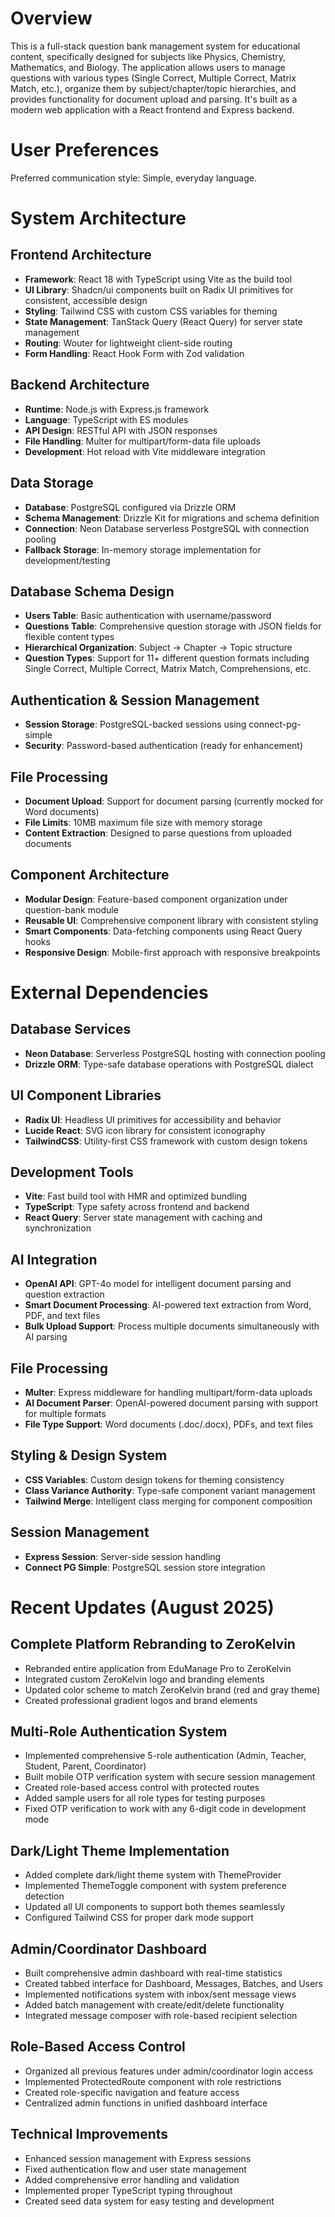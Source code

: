 # Overview

This is a full-stack question bank management system for educational content, specifically designed for subjects like Physics, Chemistry, Mathematics, and Biology. The application allows users to manage questions with various types (Single Correct, Multiple Correct, Matrix Match, etc.), organize them by subject/chapter/topic hierarchies, and provides functionality for document upload and parsing. It's built as a modern web application with a React frontend and Express backend.

# User Preferences

Preferred communication style: Simple, everyday language.

# System Architecture

## Frontend Architecture
- **Framework**: React 18 with TypeScript using Vite as the build tool
- **UI Library**: Shadcn/ui components built on Radix UI primitives for consistent, accessible design
- **Styling**: Tailwind CSS with custom CSS variables for theming
- **State Management**: TanStack Query (React Query) for server state management
- **Routing**: Wouter for lightweight client-side routing
- **Form Handling**: React Hook Form with Zod validation

## Backend Architecture
- **Runtime**: Node.js with Express.js framework
- **Language**: TypeScript with ES modules
- **API Design**: RESTful API with JSON responses
- **File Handling**: Multer for multipart/form-data file uploads
- **Development**: Hot reload with Vite middleware integration

## Data Storage
- **Database**: PostgreSQL configured via Drizzle ORM
- **Schema Management**: Drizzle Kit for migrations and schema definition
- **Connection**: Neon Database serverless PostgreSQL with connection pooling
- **Fallback Storage**: In-memory storage implementation for development/testing

## Database Schema Design
- **Users Table**: Basic authentication with username/password
- **Questions Table**: Comprehensive question storage with JSON fields for flexible content types
- **Hierarchical Organization**: Subject → Chapter → Topic structure
- **Question Types**: Support for 11+ different question formats including Single Correct, Multiple Correct, Matrix Match, Comprehensions, etc.

## Authentication & Session Management
- **Session Storage**: PostgreSQL-backed sessions using connect-pg-simple
- **Security**: Password-based authentication (ready for enhancement)

## File Processing
- **Document Upload**: Support for document parsing (currently mocked for Word documents)
- **File Limits**: 10MB maximum file size with memory storage
- **Content Extraction**: Designed to parse questions from uploaded documents

## Component Architecture
- **Modular Design**: Feature-based component organization under question-bank module
- **Reusable UI**: Comprehensive component library with consistent styling
- **Smart Components**: Data-fetching components using React Query hooks
- **Responsive Design**: Mobile-first approach with responsive breakpoints

# External Dependencies

## Database Services
- **Neon Database**: Serverless PostgreSQL hosting with connection pooling
- **Drizzle ORM**: Type-safe database operations with PostgreSQL dialect

## UI Component Libraries
- **Radix UI**: Headless UI primitives for accessibility and behavior
- **Lucide React**: SVG icon library for consistent iconography
- **TailwindCSS**: Utility-first CSS framework with custom design tokens

## Development Tools
- **Vite**: Fast build tool with HMR and optimized bundling
- **TypeScript**: Type safety across frontend and backend
- **React Query**: Server state management with caching and synchronization

## AI Integration
- **OpenAI API**: GPT-4o model for intelligent document parsing and question extraction
- **Smart Document Processing**: AI-powered text extraction from Word, PDF, and text files
- **Bulk Upload Support**: Process multiple documents simultaneously with AI parsing

## File Processing
- **Multer**: Express middleware for handling multipart/form-data uploads
- **AI Document Parser**: OpenAI-powered document parsing with support for multiple formats
- **File Type Support**: Word documents (.doc/.docx), PDFs, and text files

## Styling & Design System
- **CSS Variables**: Custom design tokens for theming consistency
- **Class Variance Authority**: Type-safe component variant management
- **Tailwind Merge**: Intelligent class merging for component composition

## Session Management
- **Express Session**: Server-side session handling
- **Connect PG Simple**: PostgreSQL session store integration

# Recent Updates (August 2025)

## Complete Platform Rebranding to ZeroKelvin
- Rebranded entire application from EduManage Pro to ZeroKelvin
- Integrated custom ZeroKelvin logo and branding elements
- Updated color scheme to match ZeroKelvin brand (red and gray theme)
- Created professional gradient logos and brand elements

## Multi-Role Authentication System
- Implemented comprehensive 5-role authentication (Admin, Teacher, Student, Parent, Coordinator)
- Built mobile OTP verification system with secure session management
- Created role-based access control with protected routes
- Added sample users for all role types for testing purposes
- Fixed OTP verification to work with any 6-digit code in development mode

## Dark/Light Theme Implementation
- Added complete dark/light theme system with ThemeProvider
- Implemented ThemeToggle component with system preference detection
- Updated all UI components to support both themes seamlessly
- Configured Tailwind CSS for proper dark mode support

## Admin/Coordinator Dashboard
- Built comprehensive admin dashboard with real-time statistics
- Created tabbed interface for Dashboard, Messages, Batches, and Users
- Implemented notifications system with inbox/sent message views
- Added batch management with create/edit/delete functionality
- Integrated message composer with role-based recipient selection

## Role-Based Access Control
- Organized all previous features under admin/coordinator login access
- Implemented ProtectedRoute component with role restrictions
- Created role-specific navigation and feature access
- Centralized admin functions in unified dashboard interface

## Technical Improvements
- Enhanced session management with Express sessions
- Fixed authentication flow and user state management
- Added comprehensive error handling and validation
- Implemented proper TypeScript typing throughout
- Created seed data system for easy testing and development